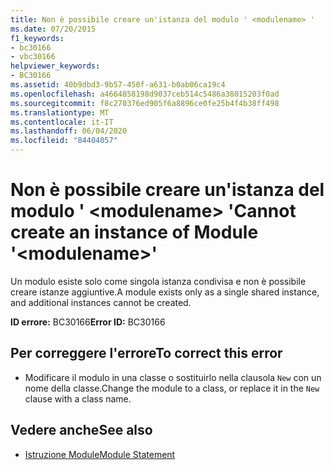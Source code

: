```yaml
---
title: Non è possibile creare un'istanza del modulo ' <modulename> '
ms.date: 07/20/2015
f1_keywords:
- bc30166
- vbc30166
helpviewer_keywords:
- BC30166
ms.assetid: 40b9dbd3-9b57-450f-a631-b0ab06ca19c4
ms.openlocfilehash: a4664858198d9037ceb514c5486a38015203f0ad
ms.sourcegitcommit: f8c270376ed905f6a8896ce0fe25b4f4b38ff498
ms.translationtype: MT
ms.contentlocale: it-IT
ms.lasthandoff: 06/04/2020
ms.locfileid: "84404057"
---
```

# <a name="cannot-create-an-instance-of-module-modulename"></a><span data-ttu-id="10542-102">Non è possibile creare un'istanza del modulo ' \<modulename> '</span><span class="sxs-lookup"><span data-stu-id="10542-102">Cannot create an instance of Module '\<modulename>'</span></span>
<span data-ttu-id="10542-103">Un modulo esiste solo come singola istanza condivisa e non è possibile creare istanze aggiuntive.</span><span class="sxs-lookup"><span data-stu-id="10542-103">A module exists only as a single shared instance, and additional instances cannot be created.</span></span>  
  
 <span data-ttu-id="10542-104">**ID errore:** BC30166</span><span class="sxs-lookup"><span data-stu-id="10542-104">**Error ID:** BC30166</span></span>  
  
## <a name="to-correct-this-error"></a><span data-ttu-id="10542-105">Per correggere l'errore</span><span class="sxs-lookup"><span data-stu-id="10542-105">To correct this error</span></span>  
  
- <span data-ttu-id="10542-106">Modificare il modulo in una classe o sostituirlo nella clausola `New` con un nome della classe.</span><span class="sxs-lookup"><span data-stu-id="10542-106">Change the module to a class, or replace it in the `New` clause with a class name.</span></span>  
  
## <a name="see-also"></a><span data-ttu-id="10542-107">Vedere anche</span><span class="sxs-lookup"><span data-stu-id="10542-107">See also</span></span>

- [<span data-ttu-id="10542-108">Istruzione Module</span><span class="sxs-lookup"><span data-stu-id="10542-108">Module Statement</span></span>](../language-reference/statements/module-statement.md)
